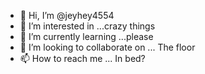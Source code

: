 - 👋 Hi, I’m @jeyhey4554
- 👀 I’m interested in ...crazy things
- 🌱 I’m currently learning ...please
- 💞️ I’m looking to collaborate on ... The floor
- 📫 How to reach me ... In bed?

<!---
jeyhey4554/jeyhey4554 is a ✨ special ✨ repository because its `README.md` (this file) appears on your GitHub profile.
You can click the Preview link to take a look at your changes.
--->
